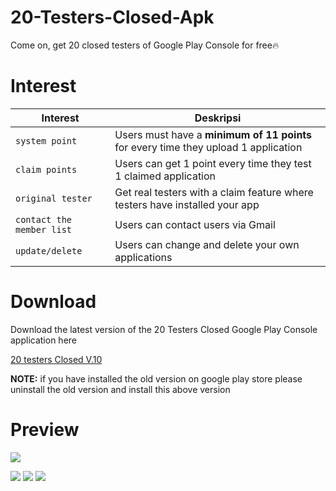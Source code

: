 # 20-Testers-Closed-Apk
Come on, get 20 closed testers of Google Play Console for free🔥
# Interest
Interest           |  []()  Deskripsi     
---------------- | ------- 
`system point`             | Users must have a **minimum of 11 points** for every time they upload 1 application
`claim points`        | Users can get 1 point every time they test 1 claimed application
`original tester`        | Get real testers with a claim feature where testers have installed your app
`contact the member list`        | Users can contact users via Gmail  
`update/delete`        | Users can change and delete your own applications  

# Download 
Download the latest version of the 20 Testers Closed Google Play Console application here

[20 testers Closed V.10](https://kominfo.web.id/wp-content/uploads/pengujiantertutup.apk)

**NOTE:** if you have installed the old version on google play store please uninstall the old version and install this above version

# Preview 
![](https://play-lh.googleusercontent.com/bAQb_oAkVgGX0fa9EAa_2TJP8LNzkiNLUW-xWcCf_Qi1N2LmoXGXdZcgbozFohPmwDI=w240-h480-rw)

![](https://play-lh.googleusercontent.com/tpHMtAG3wYre2ruGZtApT_mr4lNlCF9R9oHl1D21YRakjVAsFfQ1Cv5n00brCHk6KX8=w1052-h592-rw)
![](https://play-lh.googleusercontent.com/eXoqPViSBViiRma24N_aJUpQ3fHZmFojTOQeAu2xX9dhqC3hk1OSb4nyB0BLXabmDwo=w1052-h592-rw)
![](https://play-lh.googleusercontent.com/pKBdrkzoGUmZqbNl9Xtw74h6wdAakTaSUbexQSchstR7X4xbAChg5SWjn7OYib_uMSU9=w1052-h592-rw)
